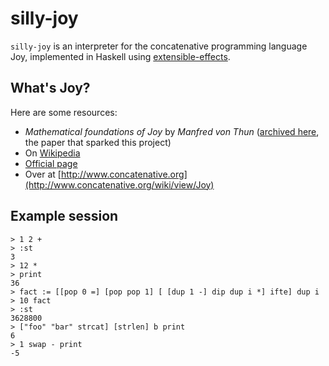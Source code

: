 # silly-joy

`silly-joy` is an interpreter for the concatenative programming
language Joy, implemented in Haskell using
[extensible-effects](https://hackage.haskell.org/package/extensible-effects).

## What's Joy?
Here are some resources:
* *Mathematical foundations of Joy* by *Manfred von Thun*
  ([archived here](https://web.archive.org/web/20111007025556/http://www.latrobe.edu.au/phimvt/joy/j02maf.html), the paper that sparked this project)
* On [Wikipedia](https://en.wikipedia.org/wiki/Joy_(programming_language))
* [Official page](http://www.latrobe.edu.au/humanities/research/research-projects/past-projects/joy-programming-language)
* Over at [http://www.concatenative.org](http://www.concatenative.org/wiki/view/Joy)

## Example session

```
> 1 2 +
> :st
3
> 12 *
> print
36
> fact := [[pop 0 =] [pop pop 1] [ [dup 1 -] dip dup i *] ifte] dup i
> 10 fact
> :st
3628800
> ["foo" "bar" strcat] [strlen] b print
6
> 1 swap - print
-5
```
